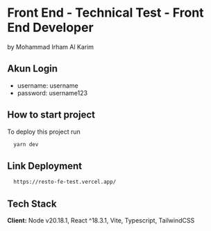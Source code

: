 # Front End - Technical Test - Front End Developer

by Mohammad Irham Al Karim

## Akun Login

- username: username
- password: username123

## How to start project

To deploy this project run

```bash
  yarn dev
```

## Link Deployment

```bash
  https://resto-fe-test.vercel.app/
```

## Tech Stack

**Client:** Node v20.18.1, React ^18.3.1, Vite, Typescript, TailwindCSS
